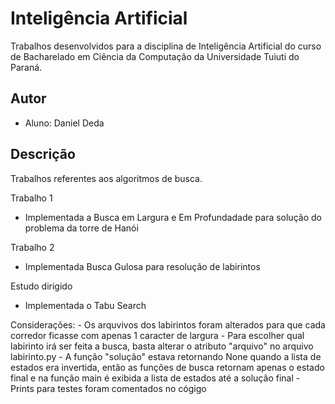 # Inteligência Artificial

Trabalhos desenvolvidos para a disciplina de Inteligência Artificial do curso
de Bacharelado em Ciência da Computação da Universidade Tuiuti do Paraná.

## Autor

- Aluno: Daniel Deda

## Descrição

Trabalhos referentes aos algoritmos de busca.

Trabalho 1
  - Implementada a Busca em Largura e Em Profundadade para solução do problema da torre de Hanói
  
Trabalho 2 
  - Implementada Busca Gulosa para resolução de labirintos
  
Estudo dirigido
  - Implementada o Tabu Search
  
Considerações:
    - Os arquvivos dos labirintos foram alterados para que cada corredor ficasse com apenas 1 caracter de largura
    - Para escolher qual labirinto irá ser feita a busca, basta alterar o atributo "arquivo" no arquivo labirinto.py
    - A função "solução" estava retornando None quando a lista de estados era invertida, então as funções de busca retornam 
      apenas o estado final e na função main é exibida a lista de estados até a solução final
    - Prints para testes foram comentados no cógigo
